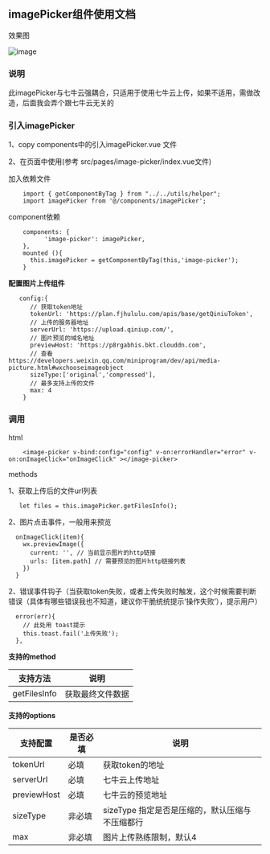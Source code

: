 ## imagePicker组件使用文档

效果图

![image](http://adstatic.oss-cn-beijing.aliyuncs.com/ad-activity.meiyou.com/dkd2/v4/upload.png)

### 说明
此imagePicker与七牛云强耦合，只适用于使用七牛云上传，如果不适用，需做改造，后面我会弄个跟七牛云无关的

### 引入imagePicker
1、copy components中的引入imagePicker.vue 文件

2、在页面中使用(参考 src/pages/image-picker/index.vue文件)

加入依赖文件
```
    import { getComponentByTag } from "../../utils/helper";
    import imagePicker from '@/components/imagePicker';
```

component依赖
```
    components: {
          'image-picker': imagePicker,
    },
    mounted (){
      this.imagePicker = getComponentByTag(this,'image-picker');
    }

```

**配置图片上传组件**
```
   config:{
      // 获取token地址
      tokenUrl: 'https://plan.fjhululu.com/apis/base/getQiniuToken',
      // 上传的服务器地址
      serverUrl: 'https://upload.qiniup.com/',
      // 图片预览的域名地址
      previewHost: 'https://p8rgabhis.bkt.clouddn.com',
      // 查看https://developers.weixin.qq.com/miniprogram/dev/api/media-picture.html#wxchooseimageobject
      sizeType:['original','compressed'],
      // 最多支持上传的文件
      max: 4
    }
```


### 调用

html

```
    <image-picker v-bind:config="config" v-on:errorHandler="error" v-on:onImageClick="onImageClick" ></image-picker>

```
methods

1、获取上传后的文件url列表
```
   let files = this.imagePicker.getFilesInfo();

```
2、图片点击事件，一般用来预览
```
  onImageClick(item){
    wx.previewImage({
      current: '', // 当前显示图片的http链接
      urls: [item.path] // 需要预览的图片http链接列表
    })
  }

```

2、错误事件钩子（当获取token失败，或者上传失败时触发，这个时候需要判断错误（具体有哪些错误我也不知道，建议你干脆统统提示‘操作失败’），提示用户）
```
  error(err){
    // 此处用 toast提示
    this.toast.fail('上传失败');
  },

```

**支持的method**


支持方法 | 说明
---|---
getFilesInfo | 获取最终文件数据

**支持的options**

支持配置 | 是否必填 |说明
---|---|---
tokenUrl |必填| 获取token的地址
serverUrl | 必填|七牛云上传地址
previewHost |  必填|七牛云的预览地址
sizeType |  非必填| sizeType 指定是否是压缩的，默认压缩与不压缩都行
max |  非必填|图片上传熟练限制，默认4
